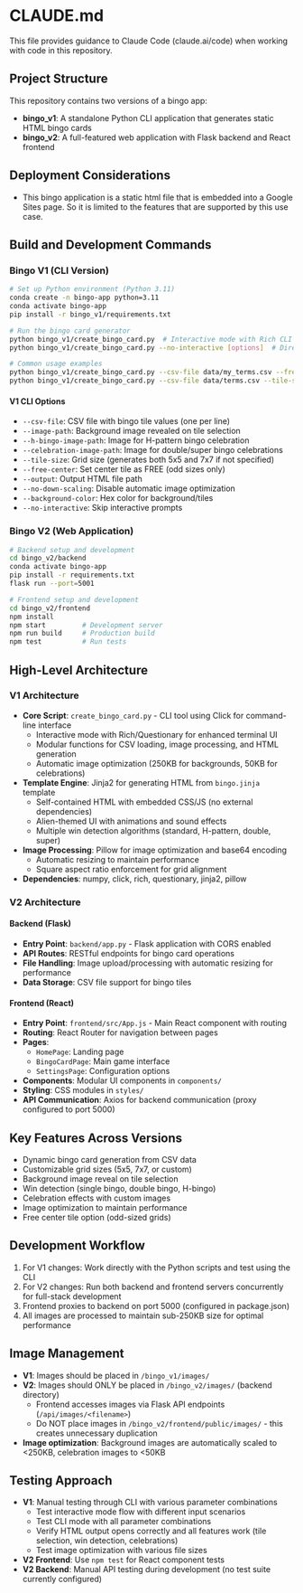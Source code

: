 # CLAUDE.md

This file provides guidance to Claude Code (claude.ai/code) when working with code in this repository.

## Project Structure

This repository contains two versions of a bingo app:

- **bingo_v1**: A standalone Python CLI application that generates static HTML bingo cards
- **bingo_v2**: A full-featured web application with Flask backend and React frontend

## Deployment Considerations

- This bingo application is a static html file that is embedded into a Google Sites page. So it is limited to the features that are supported by this use case.

## Build and Development Commands

### Bingo V1 (CLI Version)

```bash
# Set up Python environment (Python 3.11)
conda create -n bingo-app python=3.11
conda activate bingo-app
pip install -r bingo_v1/requirements.txt

# Run the bingo card generator
python bingo_v1/create_bingo_card.py  # Interactive mode with Rich CLI
python bingo_v1/create_bingo_card.py --no-interactive [options]  # Direct CLI mode

# Common usage examples
python bingo_v1/create_bingo_card.py --csv-file data/my_terms.csv --free-center --output my_bingo_card
python bingo_v1/create_bingo_card.py --csv-file data/terms.csv --tile-size 7 --image-path images/background.jpg
```

#### V1 CLI Options
- `--csv-file`: CSV file with bingo tile values (one per line)
- `--image-path`: Background image revealed on tile selection
- `--h-bingo-image-path`: Image for H-pattern bingo celebration
- `--celebration-image-path`: Image for double/super bingo celebrations
- `--tile-size`: Grid size (generates both 5x5 and 7x7 if not specified)
- `--free-center`: Set center tile as FREE (odd sizes only)
- `--output`: Output HTML file path
- `--no-down-scaling`: Disable automatic image optimization
- `--background-color`: Hex color for background/tiles
- `--no-interactive`: Skip interactive prompts

### Bingo V2 (Web Application)

```bash
# Backend setup and development  
cd bingo_v2/backend
conda activate bingo-app
pip install -r requirements.txt
flask run --port=5001

# Frontend setup and development
cd bingo_v2/frontend
npm install
npm start         # Development server
npm run build     # Production build
npm test          # Run tests
```

## High-Level Architecture

### V1 Architecture
- **Core Script**: `create_bingo_card.py` - CLI tool using Click for command-line interface
  - Interactive mode with Rich/Questionary for enhanced terminal UI
  - Modular functions for CSV loading, image processing, and HTML generation
  - Automatic image optimization (250KB for backgrounds, 50KB for celebrations)
- **Template Engine**: Jinja2 for generating HTML from `bingo.jinja` template
  - Self-contained HTML with embedded CSS/JS (no external dependencies)
  - Alien-themed UI with animations and sound effects
  - Multiple win detection algorithms (standard, H-pattern, double, super)
- **Image Processing**: Pillow for image optimization and base64 encoding
  - Automatic resizing to maintain performance
  - Square aspect ratio enforcement for grid alignment
- **Dependencies**: numpy, click, rich, questionary, jinja2, pillow

### V2 Architecture

#### Backend (Flask)
- **Entry Point**: `backend/app.py` - Flask application with CORS enabled
- **API Routes**: RESTful endpoints for bingo card operations
- **File Handling**: Image upload/processing with automatic resizing for performance
- **Data Storage**: CSV file support for bingo tiles

#### Frontend (React)
- **Entry Point**: `frontend/src/App.js` - Main React component with routing
- **Routing**: React Router for navigation between pages
- **Pages**:
  - `HomePage`: Landing page
  - `BingoCardPage`: Main game interface
  - `SettingsPage`: Configuration options
- **Components**: Modular UI components in `components/`
- **Styling**: CSS modules in `styles/`
- **API Communication**: Axios for backend communication (proxy configured to port 5000)

## Key Features Across Versions

- Dynamic bingo card generation from CSV data
- Customizable grid sizes (5x5, 7x7, or custom)
- Background image reveal on tile selection
- Win detection (single bingo, double bingo, H-bingo)
- Celebration effects with custom images
- Image optimization to maintain performance
- Free center tile option (odd-sized grids)

## Development Workflow

1. For V1 changes: Work directly with the Python scripts and test using the CLI
2. For V2 changes: Run both backend and frontend servers concurrently for full-stack development
3. Frontend proxies to backend on port 5000 (configured in package.json)
4. All images are processed to maintain sub-250KB size for optimal performance

## Image Management

- **V1**: Images should be placed in `/bingo_v1/images/`
- **V2**: Images should ONLY be placed in `/bingo_v2/images/` (backend directory)
  - Frontend accesses images via Flask API endpoints (`/api/images/<filename>`)
  - Do NOT place images in `/bingo_v2/frontend/public/images/` - this creates unnecessary duplication
- **Image optimization**: Background images are automatically scaled to <250KB, celebration images to <50KB

## Testing Approach

- **V1**: Manual testing through CLI with various parameter combinations
  - Test interactive mode flow with different input scenarios
  - Test CLI mode with all parameter combinations
  - Verify HTML output opens correctly and all features work (tile selection, win detection, celebrations)
  - Test image optimization with various file sizes
- **V2 Frontend**: Use `npm test` for React component tests
- **V2 Backend**: Manual API testing during development (no test suite currently configured)